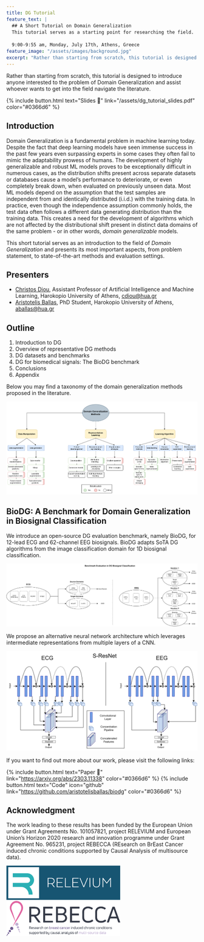 ```yaml
---
title: DG Tutorial
feature_text: |
  ## A Short Tutorial on Domain Generalization
  This tutorial serves as a starting point for researching the field.

  9:00-9:55 am, Monday, July 17th, Athens, Greece
feature_image: "/assets/images/background.jpg"
excerpt: "Rather than starting from scratch, this tutorial is designed to help individuals navigate the DG literature."
---
```


Rather than starting from scratch, this tutorial is designed to introduce anyone interested to the problem of Domain Generalization
and assist whoever wants to get into the field navigate the literature.

{% include button.html text="Slides 🔗" link="/assets/dg_tutorial_slides.pdf" color="#0366d6" %} 

## Introduction

Domain Generalization is a fundamental problem in
machine learning today. Despite the fact that
deep learning models have seen immense success in
the past few years even surpassing experts in some
cases they often fail to mimic the adaptability
prowess of humans. The development of highly generalizable
and robust ML models proves to be exceptionally difficult
in numerous cases, as the distribution shifts present across
separate datasets or databases cause a model’s performance
to deteriorate, or even completely break down, when
evaluated on previously unseen data.
Most ML models depend on the assumption that the test
samples are independent from and identically distributed (i.i.d.) with the training data. In practice, even though the independence assumption
commonly holds, the test data often follows
a different data generating distribution than the training data. This creates a need for the development of algorithms which are not affected 
by the distributional shift present in distinct data domains of the same problem - or in other words, *domain generalizable* models. 

This short tutorial serves as an introduction to the field of 
*Domain Generalization* and presents its most important aspects, from problem statement, to state-of-the-art methods and evaluation settings. 

## Presenters

- [Christos Diou](https://diou.github.io), Assistant Professor of Artificial Intelligence and Machine Learning, Harokopio University of Athens, cdiou@hua.gr
- [Aristotelis Ballas](https://aristotelisballas@github.io), PhD Student, Harokopio University of Athens, aballas@hua.gr

## Outline
1. Introduction to DG 
2. Overview of representative DG methods
3. DG datasets and benchmarks
4. DG for biomedical signals: The BioDG benchmark
5. Conclusions
6. Appendix

Below you may find a taxonomy of the domain generalization methods 
proposed in the literature.

![alt text](/assets/images/dgoutline.png) 

## BioDG: A Benchmark for Domain Generalization in Biosignal Classification

We introduce an open-source DG evaluation benchmark, namely
BioDG, for 12-lead ECG and 62-channel EEG biosignals. BioDG adapts 
SoTA DG algorithms from the image classification domain for 1D 
biosignal classification.  


![alt text](/assets/images/benchmark.png) 

We propose an alternative neural network architecture 
which leverages intermediate representations from multiple
layers of a CNN.

![alt text](/assets/images/biodg_model.png)

If you want to find out more about our work, please 
visit the following links:

{% include button.html text="Paper 🔗" link="https://arxiv.org/abs/2303.11338" color="#0366d6" %} {% include button.html text="Code" icon="github" link="https://github.com/aristotelisballas/biodg" color="#0366d6" %} 


## Acknowledgment
The work leading to these results has been funded by the European Union under Grant Agreements No. 101057821, project RELEVIUM and European Union’s Horizon 2020 research and innovation programme under Grant Agreement No. 965231, project REBECCA (REsearch on BrEast Cancer induced chronic conditions supported by Causal Analysis of multisource data).

<img src="/assets/images/relevium.png" alt="" width="300">

<img src="/assets/images/rebecca.png" alt="" width="300">
